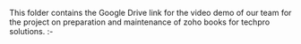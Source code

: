 This folder contains the Google Drive link for the video demo of our team for the project on preparation and maintenance of zoho books for techpro solutions.
:- 
